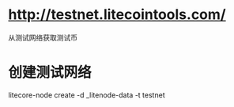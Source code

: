 
# http://testnet.litecointools.com/  

从测试网络获取测试币


# 创建测试网络 

litecore-node create -d   _litenode-data  -t  testnet 